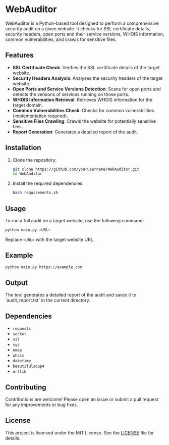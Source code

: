 # WebAuditor

WebAuditor is a Python-based tool designed to perform a comprehensive security audit on a given website. It checks for SSL certificate details, security headers, open ports and their service versions, WHOIS information, common vulnerabilities, and crawls for sensitive files.

## Features

- **SSL Certificate Check**: Verifies the SSL certificate details of the target website.
- **Security Headers Analysis**: Analyzes the security headers of the target website.
- **Open Ports and Service Versions Detection**: Scans for open ports and detects the versions of services running on those ports.
- **WHOIS Information Retrieval**: Retrieves WHOIS information for the target domain.
- **Common Vulnerabilities Check**: Checks for common vulnerabilities (implementation required).
- **Sensitive Files Crawling**: Crawls the website for potentially sensitive files.
- **Report Generation**: Generates a detailed report of the audit.

## Installation

1. Clone the repository:
    ```sh
    git clone https://github.com/yourusername/WebAuditor.git
    cd WebAuditor
    ```

2. Install the required dependencies:
    ```sh
    bash requirements.sh
    ```

## Usage

To run a full audit on a target website, use the following command:
```sh
python main.py <URL>
```
Replace `<URL>` with the target website URL.

## Example

```sh
python main.py https://example.com
```

## Output

The tool generates a detailed report of the audit and saves it to \`audit_report.txt\` in the current directory.

## Dependencies

- `requests`
- `socket`
- `ssl`
- `sys`
- `nmap`
- `whois`
- `datetime`
- `beautifulsoup4`
- `urllib`

## Contributing

Contributions are welcome! Please open an issue or submit a pull request for any improvements or bug fixes.

## License

This project is licensed under the MIT License. See the [LICENSE](LICENSE) file for details.
